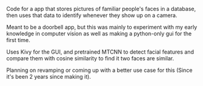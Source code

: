 Code for a app that stores pictures of familiar people's faces in a database, then uses that data to identify whenever they show up on a camera.

Meant to be a doorbell app, but this was mainly to experiment with my early knowledge in computer vision as well as making a python-only gui for the first time.

Uses Kivy for the GUI, and pretrained MTCNN to detect facial features and compare them with cosine similarity to find it two faces are similar. 

Planning on revamping or coming up with a better use case for this (Since it's been 2 years since making it).
